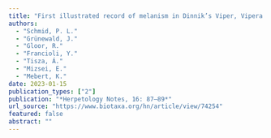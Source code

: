 ```yaml
---
title: "First illustrated record of melanism in Dinnik’s Viper, Vipera dinniki Nikolsky, 1913 in Georgia"
authors:
  - "Schmid, P. L."
  - "Grünewald, J."
  - "Gloor, R."
  - "Francioli, Y."
  - "Tisza, Á."
  - "Mizsei, E."
  - "Mebert, K."
date: 2023-01-15
publication_types: ["2"]
publication: "*Herpetology Notes, 16: 87–89*"
url_source: "https://www.biotaxa.org/hn/article/view/74254"
featured: false
abstract: ""
---
```

